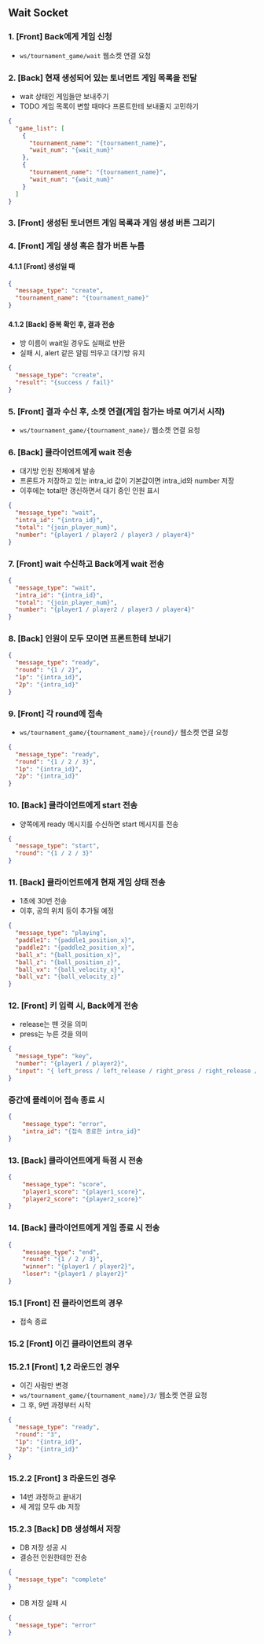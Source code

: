 ## Wait Socket

### 1. [Front] Back에게 게임 신청

- `ws/tournament_game/wait` 웹소켓 연결 요청

### 2. [Back] 현재 생성되어 있는 토너먼트 게임 목록을 전달

- wait 상태인 게임들만 보내주기
- TODO 게임 목록이 변할 때마다 프론트한테 보내줄지 고민하기

```json
{
  "game_list": [
    {
      "tournament_name": "{tournament_name}",
      "wait_num": "{wait_num}"
    },
    {
      "tournament_name": "{tournament_name}",
      "wait_num": "{wait_num}"
    }
  ]
}
```

### 3. [Front] 생성된 토너먼트 게임 목록과 게임 생성 버튼 그리기

### 4. [Front] 게임 생성 혹은 참가 버튼 누름

#### 4.1.1 [Front] 생성일 때

```json
{
  "message_type": "create",
  "tournament_name": "{tournament_name}"
}
```

#### 4.1.2 [Back] 중복 확인 후, 결과 전송

- 방 이름이 wait일 경우도 실패로 반환
- 실패 시, alert 같은 알림 띄우고 대기방 유지

```json
{
  "message_type": "create",
  "result": "{success / fail}"
}
```

### 5. [Front] 결과 수신 후, 소켓 연결(게임 참가는 바로 여기서 시작)

- `ws/tournament_game/{tournament_name}/` 웹소켓 연결 요청

### 6. [Back] 클라이언트에게 wait 전송

- 대기방 인원 전체에게 발송
- 프론트가 저장하고 있는 intra_id 값이 기본값이면 intra_id와 number 저장
- 이후에는 total만 갱신하면서 대기 중인 인원 표시

```json
{
  "message_type": "wait",
  "intra_id": "{intra_id}",
  "total": "{join_player_num}",
  "number": "{player1 / player2 / player3 / player4}"
}
```

### 7. [Front] wait 수신하고 Back에게 wait 전송

```json
{
  "message_type": "wait",
  "intra_id": "{intra_id}",
  "total": "{join_player_num}",
  "number": "{player1 / player2 / player3 / player4}"
}
```

### 8. [Back] 인원이 모두 모이면 프론트한테 보내기

```json
{
  "message_type": "ready",
  "round": "{1 / 2}",
  "1p": "{intra_id}",
  "2p": "{intra_id}"
}
```

### 9. [Front] 각 round에 접속

- `ws/tournament_game/{tournament_name}/{round}/` 웹소켓 연결 요청

```json
{
  "message_type": "ready",
  "round": "{1 / 2 / 3}",
  "1p": "{intra_id}",
  "2p": "{intra_id}"
}
```

### 10. [Back] 클라이언트에게 start 전송

- 양쪽에게 ready 메시지를 수신하면 start 메시지를 전송

```json
{
  "message_type": "start",
  "round": "{1 / 2 / 3}"
}
```

### 11. [Back] 클라이언트에게 현재 게임 상태 전송

- 1초에 30번 전송
- 이후, 공의 위치 등이 추가될 예정

```json
{
  "message_type": "playing",
  "paddle1": "{paddle1_position_x}",
  "paddle2": "{paddle2_position_x}",
  "ball_x": "{ball_position_x}",
  "ball_z": "{ball_position_z}",
  "ball_vx": "{ball_velocity_x}",
  "ball_vz": "{ball_velocity_z}"
}
```

### 12. [Front] 키 입력 시, Back에게 전송

- release는 뗀 것을 의미
- press는 누른 것을 의미

```json
{
  "message_type": "key",
  "number": "{player1 / player2}",
  "input": "{ left_press / left_release / right_press / right_release / protego_maxima }"
}
```

### 중간에 플레이어 접속 종료 시

```json
{
    "message_type": "error",
    "intra_id": "{접속 종료한 intra_id}"
}
```

### 13. [Back] 클라이언트에게 득점 시 전송

```json
{
    "message_type": "score",
    "player1_score": "{player1_score}",
    "player2_score": "{player2_score}"
}
```

### 14. [Back] 클라이언트에게 게임 종료 시 전송

```json
{
    "message_type": "end",
    "round": "{1 / 2 / 3}",
    "winner": "{player1 / player2}",
    "loser": "{player1 / player2}"
}
```

### 15.1 [Front] 진 클라이언트의 경우

- 접속 종료

### 15.2 [Front] 이긴 클라이언트의 경우

### 15.2.1 [Front] 1,2 라운드인 경우

- 이긴 사람만 변경
- `ws/tournament_game/{tournament_name}/3/` 웹소켓 연결 요청
- 그 후, 9번 과정부터 시작

```json
{
  "message_type": "ready",
  "round": "3",
  "1p": "{intra_id}",
  "2p": "{intra_id}"
}
```

### 15.2.2 [Front] 3 라운드인 경우

- 14번 과정하고 끝내기
- 세 게임 모두 db 저장

### 15.2.3 [Back] DB 생성해서 저장

- DB 저장 성공 시
- 결승전 인원한테만 전송

```json
{
  "message_type": "complete"
}
```

- DB 저장 실패 시

```json
{
  "message_type": "error"
}
```
